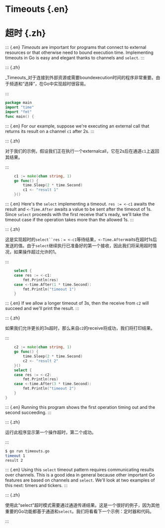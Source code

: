 
# Timeouts {.en}


# 超时 {.zh}


::: {.en}
_Timeouts_ are important for programs that connect to
external resources or that otherwise need to bound
execution time. Implementing timeouts in Go is easy and
elegant thanks to channels and `select`.
:::

::: {.zh}

_Timeouts_对于连接到外部资源或需要boundexecution时间的程序非常重要。由于频道和“选择”，在Go中实现超时很容易。

:::


```go
package main
import "time"
import "fmt"
func main() {
```


::: {.en}
For our example, suppose we're executing an external
call that returns its result on a channel `c1`
after 2s.
:::

::: {.zh}

对于我们的示例，假设我们正在执行一个externalcall，它在2s后在通道`c1`上返回其结果。

:::


```go
	c1 := make(chan string, 1)
	go func() {
		time.Sleep(2 * time.Second)
		c1 <- "result 1"
	}()
```


::: {.en}
Here's the `select` implementing a timeout.
`res := <-c1` awaits the result and `<-Time.After`
awaits a value to be sent after the timeout of
1s. Since `select` proceeds with the first
receive that's ready, we'll take the timeout case
if the operation takes more than the allowed 1s.
:::

::: {.zh}

这是实现超时的`select``res：= <-c1`等待结果，`<-Time.After`waits在超时1s后发送的值。由于`select`继续执行已准备好的第一个接收，因此我们将采用超时情况，如果操作超过允许的1。

:::


```go
	select {
	case res := <-c1:
		fmt.Println(res)
	case <-time.After(1 * time.Second):
		fmt.Println("timeout 1")
	}
```


::: {.en}
If we allow a longer timeout of 3s, then the receive
from `c2` will succeed and we'll print the result.
:::

::: {.zh}

如果我们允许更长的3s超时，那么来自`c2`的receive将成功，我们将打印结果。

:::


```go
	c2 := make(chan string, 1)
	go func() {
		time.Sleep(2 * time.Second)
		c2 <- "result 2"
	}()
	select {
	case res := <-c2:
		fmt.Println(res)
	case <-time.After(3 * time.Second):
		fmt.Println("timeout 2")
	}
}
```


::: {.en}
Running this program shows the first operation timing
out and the second succeeding.
:::

::: {.zh}

运行此程序显示第一个操作超时，第二个成功。

:::


```bash
$ go run timeouts.go 
timeout 1
result 2
```


::: {.en}
Using this `select` timeout pattern requires
communicating results over channels. This is a good
idea in general because other important Go features are
based on channels and `select`. We'll look at two
examples of this next: timers and tickers.
:::

::: {.zh}

使用此“select”超时模式需要通过通道传递结果。这是一个很好的例子，因为其他重要的Go功能都基于通道和`select`。我们将看看下一个示例：定时器和代码。

:::


